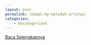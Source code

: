 ```yaml
---
layout: post
permalink: /mimpi-hp-meledak-artinya/
categories:
    - Uncategorized
---
```


[Baca Selengkapnya](/01)
